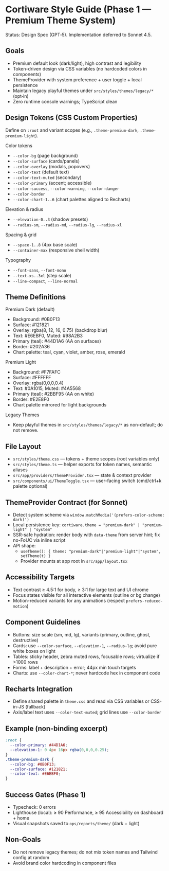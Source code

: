 # Cortiware Style Guide (Phase 1 — Premium Theme System)

Status: Design Spec (GPT‑5). Implementation deferred to Sonnet 4.5.

## Goals
- Premium default look (dark/light), high contrast and legibility
- Token-driven design via CSS variables (no hardcoded colors in components)
- ThemeProvider with system preference + user toggle + local persistence
- Maintain legacy playful themes under `src/styles/themes/legacy/*` (opt‑in)
- Zero runtime console warnings; TypeScript clean

## Design Tokens (CSS Custom Properties)
Define on `:root` and variant scopes (e.g., `.theme-premium-dark`, `.theme-premium-light`).

Color tokens
- `--color-bg` (page background)
- `--color-surface` (cards/panels)
- `--color-overlay` (modals, popovers)
- `--color-text` (default text)
- `--color-text-muted` (secondary)
- `--color-primary` (accent; accessible)
- `--color-success`, `--color-warning`, `--color-danger`
- `--color-border`
- `--color-chart-1..6` (chart palettes aligned to Recharts)

Elevation & radius
- `--elevation-0..3` (shadow presets)
- `--radius-sm`, `--radius-md`, `--radius-lg`, `--radius-xl`

Spacing & grid
- `--space-1..8` (4px base scale)
- `--container-max` (responsive shell width)

Typography
- `--font-sans`, `--font-mono`
- `--text-xs..3xl` (step scale)
- `--line-compact`, `--line-normal`

## Theme Definitions
Premium Dark (default)
- Background: #0B0F13
- Surface: #121821
- Overlay: rgba(8, 12, 16, 0.75) (backdrop blur)
- Text: #E6EBF0, Muted: #98A2B3
- Primary (teal): #44D1A6 (AA on surfaces)
- Border: #202A36
- Chart palette: teal, cyan, violet, amber, rose, emerald

Premium Light
- Background: #F7FAFC
- Surface: #FFFFFF
- Overlay: rgba(0,0,0,0.4)
- Text: #0A1015, Muted: #4A5568
- Primary (teal): #2BBF95 (AA on white)
- Border: #E2E8F0
- Chart palette mirrored for light backgrounds

Legacy Themes
- Keep playful themes in `src/styles/themes/legacy/*` as non-default; do not remove.

## File Layout
- `src/styles/theme.css` — tokens + theme scopes (root variables only)
- `src/styles/theme.ts` — helper exports for token names, semantic aliases
- `src/app/providers/ThemeProvider.tsx` — state & context provider
- `src/components/ui/ThemeToggle.tsx` — user-facing switch (cmd/ctrl+k palette optional)

## ThemeProvider Contract (for Sonnet)
- Detect system scheme via `window.matchMedia('(prefers-color-scheme: dark)')`
- Local persistence key: `cortiware.theme = "premium-dark" | "premium-light" | "system"`
- SSR-safe hydration: render body with `data-theme` from server hint; fix no-FoUC via inline script
- API shape:
  - `useTheme(): { theme: "premium-dark"|"premium-light"|"system", setTheme(t) }`
  - Provider mounts at app root in `src/app/layout.tsx`

## Accessibility Targets
- Text contrast ≥ 4.5:1 for body, ≥ 3:1 for large text and UI chrome
- Focus states visible for all interactive elements (outline or bg change)
- Motion-reduced variants for any animations (respect `prefers-reduced-motion`)

## Component Guidelines
- Buttons: size scale (sm, md, lg), variants (primary, outline, ghost, destructive)
- Cards: use `--color-surface`, `--elevation-1`, `--radius-lg`; avoid pure white boxes on light
- Tables: sticky header, zebra muted rows, focusable rows; virtualize if >1000 rows
- Forms: label + description + error; 44px min touch targets
- Charts: use `--color-chart-*`; never hardcode hex in component code

## Recharts Integration
- Define shared palette in `theme.css` and read via CSS variables or CSS-in-JS (fallback)
- Axis/label text uses `--color-text-muted`; grid lines use `--color-border`

## Example (non-binding excerpt)
```css
:root {
  --color-primary: #44D1A6;
  --elevation-1: 0 4px 16px rgba(0,0,0,0.25);
}
.theme-premium-dark {
  --color-bg: #0B0F13;
  --color-surface: #121821;
  --color-text: #E6EBF0;
}
```

## Success Gates (Phase 1)
- Typecheck: 0 errors
- Lighthouse (local): ≥ 90 Performance, ≥ 95 Accessibility on dashboard + home
- Visual snapshots saved to `ops/reports/theme/` (dark + light)

## Non-Goals
- Do not remove legacy themes; do not mix token names and Tailwind config at random
- Avoid brand color hardcoding in component files


